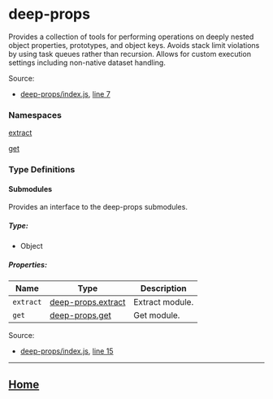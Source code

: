 # deep-props

Provides a collection of tools for performing operations on deeply nested object properties, prototypes, and object keys. Avoids stack limit violations by using task queues rather than recursion. Allows for custom execution settings including non-native dataset handling.

Source:

*   [deep-props/index.js](https://github.com/jpcx/deep-props/blob/0.2.6/index.js), [line 7](https://github.com/jpcx/deep-props/blob/0.2.6/index.js#L7)

### Namespaces

[extract](https://github.com/jpcx/deep-props.extract/blob/0.1.4/docs/global.md)

[get](https://github.com/jpcx/deep-props.get/blob/0.1.4/docs/global.md)

### Type Definitions

<a name="~Submodules"></a>
#### Submodules

Provides an interface to the deep-props submodules.

##### Type:

*   Object

##### Properties:

| Name | Type | Description |
| --- | --- | --- |
| `extract` | [deep-props.extract](https://github.com/jpcx/deep-props.extract/blob/0.1.4/docs/global.md) | Extract module. |
| `get` | [deep-props.get](https://github.com/jpcx/deep-props.get/blob/0.1.4/docs/global.md) | Get module. |

Source:

*   [deep-props/index.js](https://github.com/jpcx/deep-props/blob/0.2.6/index.js), [line 15](https://github.com/jpcx/deep-props/blob/0.2.6/index.js#L15)

<hr>

## [Home](https://github.com/jpcx/deep-props/blob/0.2.6/README.md)